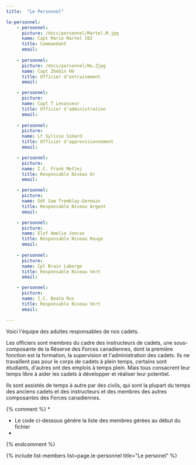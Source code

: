 ```yaml
---
title:  "Le Personnel"  

le-personnel:
    - personnel:
      picture: /docs/personnel/Martel.M.jpg
      name: Capt Mario Martel CD2
      title: Commandant
      email: 
    
    - personnel:
      picture: /docs/personnel/Hu.Zjpg
      name: Capt Zhebin HU
      title: Officier d’entrainement
      email: 

    - personnel:
      picture: 
      name: Capt T Levasseur
      title: Officier d’administration
      email: 
    
    - personnel:
      picture: 
      name: Lt Sylivie Simard
      title: Officier d’approvisionnement
      email: 

    - personnel:
      picture: 
      name: I.C. Frank Metlej
      title: Responsable Niveau Or
      email: 

    - personnel:
      picture: 
      name: Sdt Sam Tremblay-Germain
      title: Responsable Niveau Argent
      email: 

    - personnel:
      picture: 
      name: Elof Amelie Joncas
      title: Responsable Niveau Rouge
      email: 
		
    - personnel:
      picture: 
      name: Cpl Brain Laberge
      title: Responsable Niveau Vert
      email: 

    - personnel:
      picture: 
      name: I.C. Beata Rus
      title: Responsable Niveau Vert
      email: 

---
```


Voici l'équipe des adultes responsables de nos cadets.

Les officiers sont membres du cadre des instructeurs de cadets, une sous-composante de la Réserve des Forces canadiennes, dont la première fonction est la formation, la supervision et l'administration des cadets. Ils ne travaillent pas pour le corps de cadets à plein temps, certains sont étudiants, d'autres ont des emplois à temps plein. Mais tous consacrent leur temps libre à aider les cadets à développer et réaliser leur potentiel.

Ils sont assistés de temps à autre par des civils, qui sont la plupart du temps des anciens cadets et des instructeurs et des membres des autres composantes des Forces canadiennes.




{% comment %}
*
*  Le code ci-dessous génêre la liste des membres gérées au début du fichier
*
{% endcomment %}

{% include list-members list=page.le-personnel title="Le personel" %}
